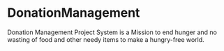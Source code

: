 # DonationManagement
Donation Management Project System is a Mission to end hunger and no wasting of food and other needy items to make a hungry-free world.

